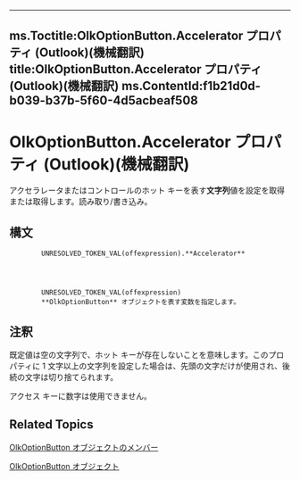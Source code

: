 

---
ms.Toctitle:OlkOptionButton.Accelerator プロパティ (Outlook)(機械翻訳)
title:OlkOptionButton.Accelerator プロパティ (Outlook)(機械翻訳)
ms.ContentId:f1b21d0d-b039-b37b-5f60-4d5acbeaf508
---
# OlkOptionButton.Accelerator プロパティ (Outlook)(機械翻訳)




アクセラレータまたはコントロールのホット キーを表す**文字列**値を設定を取得または取得します。読み取り/書き込み。

## 構文

            UNRESOLVED_TOKEN_VAL(offexpression).**Accelerator**




            UNRESOLVED_TOKEN_VAL(offexpression)
            **OlkOptionButton** オブジェクトを表す変数を指定します。



## 注釈
既定値は空の文字列で、ホット キーが存在しないことを意味します。このプロパティに 1 文字以上の文字列を設定した場合は、先頭の文字だけが使用され、後続の文字は切り捨てられます。



アクセス キーに数字は使用できません。



## Related Topics

[OlkOptionButton オブジェクトのメンバー](e5d545e6-496f-6a11-af73-faa3eb20647c.md)

[OlkOptionButton オブジェクト](a7aab427-a2f0-a153-f558-c13559610c99.md)




